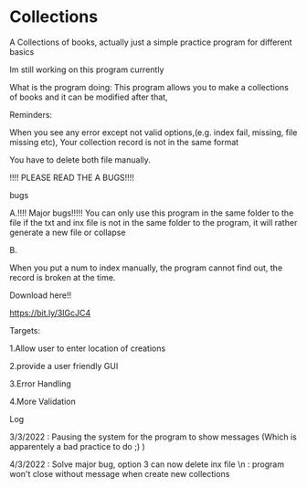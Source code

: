 # Collections
A Collections of books, actually just a simple practice program for different basics


Im still working on this program currently




What is the program doing:
This program allows you to make a collections of books and it can be modified after that,




Reminders:


When you see any error except not valid options,(e.g. index fail, missing, file missing etc), Your collection record is not in the same format


You have to delete both file manually.




!!!! PLEASE READ THE A BUGS!!!!

bugs

A.!!!! Major bugs!!!!!
You can only use this program in the same folder to the file
if the txt and inx file is not in the same folder to the program, it will rather generate a new file or collapse

B.


When you put a num to index manually, the program cannot find out, the record is broken at the time.





Download here!!


https://bit.ly/3IGcJC4


Targets:

1.Allow user to enter location of creations


2.provide a user friendly GUI

3.Error Handling

4.More Validation

Log

3/3/2022 : Pausing the system for the program to show messages (Which is apparentely a bad practice to do ;) )

4/3/2022 : Solve major bug, option 3 can now delete inx file \n
         : program won't close without message when create new collections
         
